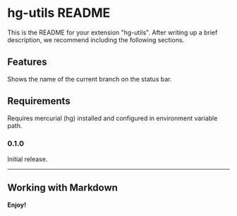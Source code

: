 # hg-utils README

This is the README for your extension "hg-utils". After writing up a brief description, we recommend including the following sections.

## Features

Shows the name of the current branch on the status bar.

## Requirements

Requires mercurial (hg) installed and configured in environment variable path.

### 0.1.0

Initial release.

-----------------------------------------------------------------------------------------------------------

## Working with Markdown

**Enjoy!**
